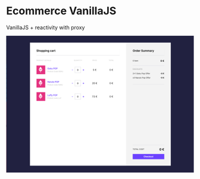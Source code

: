 # Ecommerce VanillaJS
VanillaJS + reactivity with proxy

[logo]: ./asset/screenshot.png "Screenshot"

![alt text][logo]
